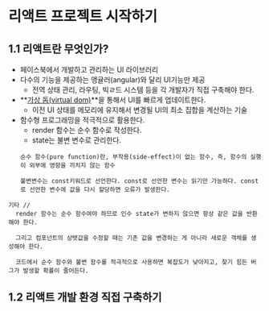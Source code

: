 # 리액트 프로젝트 시작하기
## 1.1 리액트란 무엇인가?
* 페이스북에서 개발하고 관리하는 UI 라이브러리
* 다수의 기능을 제공하는 앵귤러(angular)와 달리 UI기능만 제공
    * 전역 상태 관리, 라우팅, 빅ㄹ드 시스템 등을 각 개발자가 직접 구축해야 한다.
* **<U>가상 돔(virtual dom)</U>**을 통해서 UI를 빠르게 업데이트한다.
    * 이전 UI 상태를 메모리에 유지해서 변경될 UI의 최소 집합을 계산하는 기술
* 함수형 프로그래밍을 적극적으로 활용한다.
    * render 함수는 순수 함수로 작성한다.
    * state는 불변 변수로 관리한다.
    ```
    순수 함수(pure function)란, 부작용(side-effect)이 없는 함수, 즉, 함수의 실행이 외부에 영향을 끼치지 않는 함수
    ```
    ```
    불변변수는 const키워드로 선언한다. const로 선언한 변수는 읽기만 가능하다. const로 선언한 변수에 값을 다시 할당하면 오류가 발생한다.
    ```
```
기타 //
  render 함수는 순수 함수여야 하므로 인수 state가 변하지 않으면 항상 같은 값을 반환해야 한다.

  그리고 컴포넌트의 상탯값을 수정할 때는 기존 값을 변경하는 게 아니라 새로운 객체를 생성해야 한다.
  
  코드에서 순수 함수와 불변 함수를 적극적으로 사용하면 복잡도가 낮아지고, 찾기 힘든 버그가 발생할 확률이 줄어든다.
```

## 1.2 리액트 개발 환경 직접 구축하기

